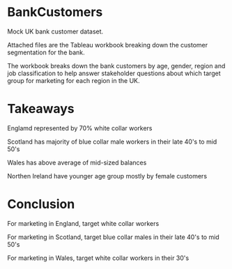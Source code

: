 # BankCustomers
Mock UK bank customer dataset.

Attached files are the Tableau workbook breaking down the customer segmentation for the bank.

The workbook breaks down the bank customers by age, gender, region and job classification to help answer stakeholder questions about which target
group for marketing for each region in the UK.

# Takeaways

Englamd represented by 70% white collar workers

Scotland has majority of blue collar male workers in their late 40's to mid 50's

Wales has above average of mid-sized balances

Northen Ireland have younger age group mostly by female customers

# Conclusion

For marketing in England, target white collar workers

For marketing in Scotland, target blue collar males in their late 40's to mid 50's

For marketing in Wales, target white collar workers in their 30's


